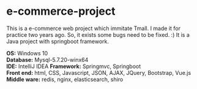 # e-commerce-project
This is a e-commerce web project which immitate Tmall. I made it for practice two years ago. 
So, it exists some bugs need to be fixed. :) It is a Java project with springboot framework.

**OS:** Windows 10  
**Database:** Mysql-5.7.20-winx64  
**IDE:** IntelliJ IDEA 
**Framework:** Springmvc, Springboot  
**Front end:** html, CSS, Javascript, JSON, AJAX, JQuery, Bootstrap, Vue.js  
**Middle ware:** redis, nginx, elasticsearch, shiro
